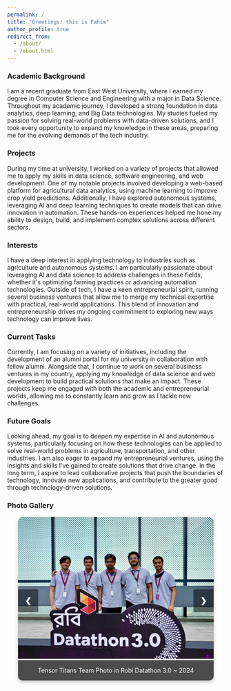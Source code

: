 ```yaml
---
permalink: /
title: "Greetings! this is Fahim"
author_profile: true
redirect_from: 
  - /about/
  - /about.html
---
```


### Academic Background
I am a recent graduate from East West University, where I earned my degree in Computer Science and Engineering with a major in Data Science. Throughout my academic journey, I developed a strong foundation in data analytics, deep learning, and Big Data technologies. My studies fueled my passion for solving real-world problems with data-driven solutions, and I took every opportunity to expand my knowledge in these areas, preparing me for the evolving demands of the tech industry.

### Projects
During my time at university, I worked on a variety of projects that allowed me to apply my skills in data science, software engineering, and web development. One of my notable projects involved developing a web-based platform for agricultural data analytics, using machine learning to improve crop yield predictions. Additionally, I have explored autonomous systems, leveraging AI and deep learning techniques to create models that can drive innovation in automation. These hands-on experiences helped me hone my ability to design, build, and implement complex solutions across different sectors.

### Interests
I have a deep interest in applying technology to industries such as agriculture and autonomous systems. I am particularly passionate about leveraging AI and data science to address challenges in these fields, whether it's optimizing farming practices or advancing automation technologies. Outside of tech, I have a keen entrepreneurial spirit, running several business ventures that allow me to merge my technical expertise with practical, real-world applications. This blend of innovation and entrepreneurship drives my ongoing commitment to exploring new ways technology can improve lives.

### Current Tasks
Currently, I am focusing on a variety of initiatives, including the development of an alumni portal for my university in collaboration with fellow alumni. Alongside that, I continue to work on several business ventures in my country, applying my knowledge of data science and web development to build practical solutions that make an impact. These projects keep me engaged with both the academic and entrepreneurial worlds, allowing me to constantly learn and grow as I tackle new challenges.

### Future Goals
Looking ahead, my goal is to deepen my expertise in AI and autonomous systems, particularly focusing on how these technologies can be applied to solve real-world problems in agriculture, transportation, and other industries. I am also eager to expand my entrepreneurial ventures, using the insights and skills I’ve gained to create solutions that drive change. In the long term, I aspire to lead collaborative projects that push the boundaries of technology, innovate new applications, and contribute to the greater good through technology-driven solutions.


### Photo Gallery

<div class="slider">
  <div class="slides">
    <div class="slide">
      <img src="https://github.com/fahimrayhan/fahimrayhan.github.io/blob/master/gallery/robi2.jpeg?raw=true" alt="Robi Datathon 3.0">
      <div class="caption">Tensor Titans Team Photo in Robi Datathon 3.0 ~ 2024</div>
    </div>
    <div class="slide">
      <img src="https://github.com/fahimrayhan/fahimrayhan.github.io/blob/master/gallery/robi1.jpeg?raw=true" alt="Image 3">
      <div class="caption">Robi Datathon 3.0 ~ 2024</div>
    </div>
    <div class="slide">
      <img src="https://github.com/fahimrayhan/fahimrayhan.github.io/blob/master/gallery/robi4.jpeg?raw=true" alt="Image 2">
      <div class="caption">Tensor Titans Team Photo in Robi Datathon 3.0 ~ 2024</div>
    </div>
    <div class="slide">
      <img src="https://github.com/fahimrayhan/fahimrayhan.github.io/blob/master/gallery/robi3.jpeg?raw=true" alt="Image 4">
      <div class="caption">Team Tensor Titan ~ Robi Datathon 3.0</div>
    </div>
    <div class="slide">
      <img src="https://github.com/fahimrayhan/fahimrayhan.github.io/blob/master/gallery/event4.jpg?raw=true" alt="Image 5">
      <div class="caption">Inter College Programming Contest (Web) ~ ACC IT Carnival</div>
    </div>
    <div class="slide">
      <img src="https://github.com/fahimrayhan/fahimrayhan.github.io/blob/master/gallery/event5.jpg?raw=true" alt="Image 6">
      <div class="caption">Inter College Programming Contest (Web) ~ ACC IT Carnival</div>
    </div>
    <div class="slide">
      <img src="https://github.com/fahimrayhan/fahimrayhan.github.io/blob/master/gallery/event5.jpg?raw=true" alt="Image 6">
      <div class="caption">Inter College Contest & Project Showcase (Web) ~ ACC IT Carnival</div>
    </div>
    <!-- New Slides -->
    <div class="slide">
      <img src="https://github.com/fahimrayhan/fahimrayhan.github.io/blob/master/gallery/pic2/accITcurnival.jpg?raw=true" alt="Image 6">
      <div class="caption">Inter College Contest & Project Showcase  (Web) ~ ACC IT Carnival</div>
    </div>
    <div class="slide">
      <img src="https://github.com/fahimrayhan/fahimrayhan.github.io/blob/master/gallery/pic2/accIT2.jpg?raw=true" alt="Image 6">
      <div class="caption">Inter College Contest & Project Showcase  (Web) ~ ACC IT Carnival</div>
    </div>
  </div>
  <a class="prev" onclick="changeSlide(-1)">&#10094;</a>
  <a class="next" onclick="changeSlide(1)">&#10095;</a>
</div>

<style>
  .slider {
    position: relative;
    max-width: 90%;
    margin: auto;
    border-radius: 10px;
    overflow: hidden;
    box-shadow: 0 4px 8px rgba(0, 0, 0, 0.2);
  }

  .slides {
    display: flex;
    transition: transform 0.5s ease-in-out;
    width: 100%; /* Ensure slides container takes full width */
  }

  .slide {
    min-width: 100%;
    box-sizing: border-box;
  }

  .slide img {
    width: 100%;
    height: auto;
    border-radius: 10px 10px 0 0;
  }

  .caption {
    text-align: center;
    background: rgba(0, 0, 0, 0.7);
    color: #fff;
    padding: 15px;
    font-size: 1em;
  }

  .prev, .next {
    cursor: pointer;
    position: absolute;
    top: 50%;
    padding: 16px;
    margin-top: -22px;
    color: white;
    font-weight: bold;
    font-size: 18px;
    transition: 0.6s ease;
    user-select: none;
    background-color: rgba(0, 0, 0, 0.5);
  }

  .next {
    right: 0;
    border-radius: 3px 0 0 3px;
  }

  .prev {
    left: 0;
    border-radius: 0 3px 3px 0;
  }

  .prev:hover, .next:hover {
    background-color: rgba(0, 0, 0, 0.8);
  }
</style>

<script>
  let currentIndex = 0;
  const slides = document.querySelectorAll('.slide');

  function showSlide(index) {
    if (index >= slides.length) {
      currentIndex = 0;
    } else if (index < 0) {
      currentIndex = slides.length - 1;
    } else {
      currentIndex = index;
    }
    const offset = -currentIndex * 100;
    document.querySelector('.slides').style.transform = `translateX(${offset}%)`;
  }

  function changeSlide(step) {
    clearInterval(autoSlideInterval);
    showSlide(currentIndex + step);
    autoSlideInterval = setInterval(() => changeSlide(1), 2000);
  }

  let autoSlideInterval = setInterval(() => changeSlide(1), 2000);

  document.querySelector('.next').addEventListener('click', () => changeSlide(1));
  document.querySelector('.prev').addEventListener('click', () => changeSlide(-1));
</script>